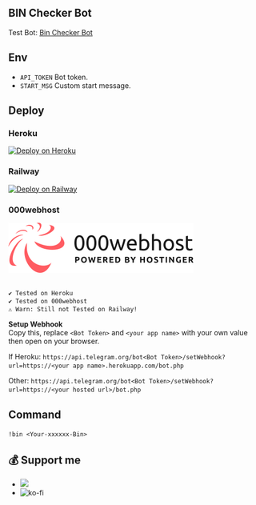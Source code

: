 ## BIN Checker Bot

Test Bot: [Bin Checker Bot](https://t.me/phpBinBot)

## Env

- `API_TOKEN` Bot token.
- `START_MSG` Custom start message.

## Deploy

### Heroku
[![Deploy on Heroku](https://www.herokucdn.com/deploy/button.svg)](https://heroku.com/deploy?template=https://github.com/zYxDevs/BinCheckerBot)

### Railway
[![Deploy on Railway](https://railway.app/button.svg)](https://railway.app/new/template?template=https%3A%2F%2Fgithub.com%2Fretropubg%2FBinCheckerBot&envs=API_TOKEN%2CSTART_MSG&API_TOKENDesc=Your+bot+token.&START_MSGDesc=Your+custom+start+message.&referralCode=AsunaRobot)

### 000webhost
[![Deploy on 000webhost](https://github.com/CyberID-Ltd/zYxDevs-Profile-Requirements/blob/main/000webhost-logo.svg)](https://www.000webhost.com)

##
```
✔ Tested on Heroku
✔ Tested on 000webhost
⚠ Warn: Still not Tested on Railway!
```

**Setup Webhook**<br>
Copy this, replace `<Bot Token>` and `<your app name>` with your own value then open on your browser.

If Heroku:
`https://api.telegram.org/bot<Bot Token>/setWebhook?url=https://<your app name>.herokuapp.com/bot.php`

Other:
`https://api.telegram.org/bot<Bot Token>/setWebhook?url=https://<your hosted url>/bot.php`

## Command

`!bin <Your-xxxxxx-Bin>`

## 💰 Support me

- <a href="https://paypal.me/YogaPranataDMK"><img src="https://img.shields.io/badge/Paypal-Donate-lightgreen?logo=paypal"/></a>
- <a href="https://ko-fi.com/yogapranata" class="padded"><img height="30" style="border:0px;height:29px;" align="left" alt="ko-fi" src="https://az743702.vo.msecnd.net/cdn/kofi3.png?v=0" /></a>
